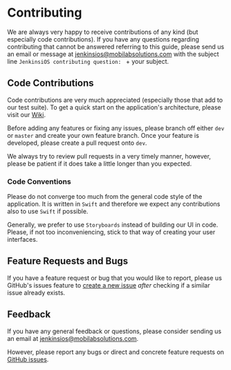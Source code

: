 # Contributing

We are always very happy to receive contributions of any kind (but especially code contributions). If you have any questions regarding contributing that cannot be answered referring to this guide, please send us an email or message at [jenkinsios@mobilabsolutions.com](jenkinsios@mobilabsolutions.com) with the subject line `JenkinsiOS contributing question: ` + your subject.

## Code Contributions

Code contributions are very much appreciated (especially those that add to our test suite). To get a quick start on the application's architecture, please visit our [Wiki](https://github.com/mobilabsolutions/jenkins-ios/wiki).

Before adding any features or fixing any issues, please branch off either `dev` or `master` and create your own feature branch. Once your feature is developed, please create a pull request onto `dev`.

We always try to review pull requests in a very timely manner, however, please be patient if it does take a little longer than you expected.

### Code Conventions

Please do not converge too much from the general code style of the application. It is written in `Swift` and therefore we expect any contributions also to use `Swift` if possible.

Generally, we prefer to use `Storyboards` instead of building our UI in code. Please, if not too inconveniencing, stick to that way of creating your user interfaces.

## Feature Requests and Bugs

If you have a feature request or bug that you would like to report, please us GitHub's issues feature to [create a new issue](https://github.com/mobilabsolutions/jenkins-ios/issues/new) _after_ checking if a similar issue already exists.

## Feedback

If you have any general feedback or questions, please consider sending us an email at [jenkinsios@mobilabsolutions.com](jenkinsios@mobilabsolutions.com).

However, please report any bugs or direct and concrete feature requests on [GitHub issues](https://github.com/mobilabsolutions/jenkins-ios/issues).
